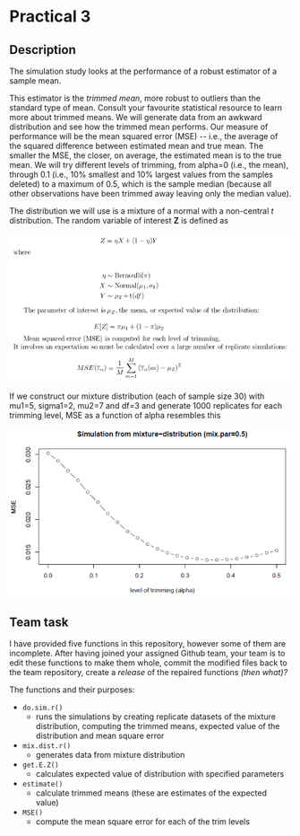 # Practical 3

## Description
The simulation study looks at the performance of a robust estimator of a sample mean.  

This estimator is the _trimmed mean_, more robust to outliers than the standard type of mean.  Consult your favourite statistical resource to learn more about trimmed means.  We will generate data from an awkward distribution and see how the trimmed mean performs.  Our measure of performance will be the mean squared error (MSE) -- i.e., the average of the squared difference between estimated mean and true mean.  The smaller the MSE, the closer, on average, the estimated mean is to the true mean.  We will try different levels of trimming, from alpha=0 (i.e., the mean), through 0.1 (i.e., 10% smallest and 10% largest values from the samples deleted) to a maximum of 0.5, which is the sample median (because all other observations have been trimmed away leaving only the median value).

The distribution we will use is a mixture of a normal with a non-central *t* distribution.  The random variable of interest **Z** is defined as

![](image.png)

If we construct our mixture distribution (each of sample size 30) with mu1=5, sigma1=2, mu2=7 and df=3 and generate 1000 replicates for each trimming level, MSE as a function of alpha resembles this

![](mixout.PNG)

## Team task

I have provided five functions in this repository, however some of them are incomplete.  After having joined your assigned Github team, your team is to edit these functions to make them whole, commit the modified files back to the team repository, create a *release* of the repaired functions *(then what)?*

The functions and their purposes:

* `do.sim.r()`
    * runs the simulations by creating replicate datasets of the mixture distribution, computing the trimmed means, expected value of the distribution and mean square error
* `mix.dist.r()`
    * generates data from mixture distribution
* `get.E.Z()`
    * calculates expected value of distribution with specified parameters
* `estimate()`
    * calculate trimmed means (these are estimates of the expected value)
* `MSE()`
    * compute the mean square error for each of the trim levels
